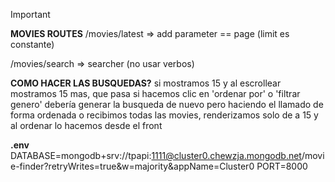 > [!IMPORTANT]
**MOVIES ROUTES**
/movies/latest => add parameter == page (limit es constante)

/movies/search => searcher (no usar verbos)

**COMO HACER LAS BUSQUEDAS?**
si mostramos 15 y al escrollear mostramos 15 mas, que pasa si hacemos clic en 'ordenar por' o 'filtrar genero'
debería generar la busqueda de nuevo pero haciendo el llamado de forma ordenada
o recibimos todas las movies, renderizamos solo de a 15 y al ordenar lo hacemos desde el front

**.env**
DATABASE=mongodb+srv://tpapi:1111@cluster0.chewzja.mongodb.net/movie-finder?retryWrites=true&w=majority&appName=Cluster0
PORT=8000
